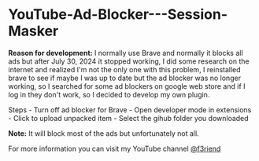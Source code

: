 # YouTube-Ad-Blocker---Session-Masker

**Reason for development:** I normally use Brave and normally it blocks all ads but after July 30, 2024 it stopped working, I did some research on the internet and realized I'm not the only one with this problem, I reinstalled brave to see if maybe I was up to date but the ad blocker was no longer working, so I searched for some ad blockers on google web store and if I log in they don't work, so I decided to develop my own plugin.

Steps
    - Turn off ad blocker for Brave
    - Open developer mode in extensions
    - Click to upload unpacked item
    - Select the gihub folder you downloaded



**Note:** It will block most of the ads but unfortunately not all.




For more information you can visit my YouTube channel <a href="https://www.youtube.com/channel/UCG7kNddY8k9g30UerQqVw7w" target="_blank" title="YouTube Channel">@f3riend</a>
